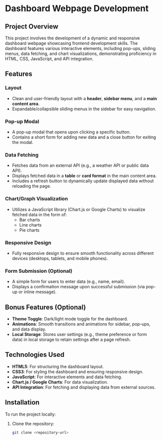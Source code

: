 # Dashboard Webpage Development

## Project Overview
This project involves the development of a dynamic and responsive dashboard webpage showcasing frontend development skills. The dashboard features various interactive elements, including pop-ups, sliding menus, data fetching, and chart visualizations, demonstrating proficiency in HTML, CSS, JavaScript, and API integration.

## Features

### Layout
- Clean and user-friendly layout with a **header**, **sidebar menu**, and a **main content area**.
- Expandable/collapsible sliding menus in the sidebar for easy navigation.

### Pop-up Modal
- A pop-up modal that opens upon clicking a specific button.
- Contains a short form for adding new data and a close button for exiting the modal.

### Data Fetching
- Fetches data from an external API (e.g., a weather API or public data API).
- Displays fetched data in a **table** or **card format** in the main content area.
- Includes a refresh button to dynamically update displayed data without reloading the page.

### Chart/Graph Visualization
- Utilizes a JavaScript library (Chart.js or Google Charts) to visualize fetched data in the form of:
  - Bar charts
  - Line charts
  - Pie charts

### Responsive Design
- Fully responsive design to ensure smooth functionality across different devices (desktops, tablets, and mobile phones).

### Form Submission (Optional)
- A simple form for users to enter data (e.g., name, email).
- Displays a confirmation message upon successful submission (via pop-up or inline message).

## Bonus Features (Optional)
- **Theme Toggle**: Dark/light mode toggle for the dashboard.
- **Animations**: Smooth transitions and animations for sidebar, pop-ups, and data display.
- **Local Storage**: Stores user settings (e.g., theme preference or form data) in local storage to retain settings after a page refresh.

## Technologies Used
- **HTML5**: For structuring the dashboard layout.
- **CSS3**: For styling the dashboard and ensuring responsive design.
- **JavaScript**: For interactive elements and data fetching.
- **Chart.js / Google Charts**: For data visualization.
- **API Integration**: For fetching and displaying data from external sources.

## Installation
To run the project locally:
1. Clone the repository:
   ```bash
   git clone <repository-url>
